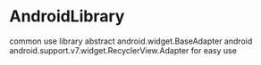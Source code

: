 # AndroidLibrary
common use library
abstract android.widget.BaseAdapter android android.support.v7.widget.RecyclerView.Adapter for easy use
